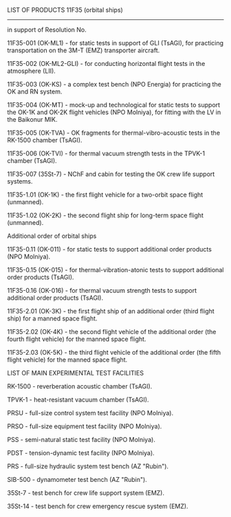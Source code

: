 LIST OF PRODUCTS 11F35 (orbital ships)

---

in support of Resolution No.

11F35-001 (OK-ML1) - for static tests in support of GLI (TsAGI), for practicing transportation on the 3M-T (EMZ) transporter aircraft.

11F35-002 (OK-ML2-GLI) - for conducting horizontal flight tests in the atmosphere (LII).

11F35-003 (OK-KS) - a complex test bench (NPO Energia) for practicing the OK and RN system.

11F35-004 (OK-MT) - mock-up and technological for static tests to support the OK-1K and OK-2K flight vehicles (NPO Molniya), for fitting with the LV in the Baikonur MIK.

11F35-005 (OK-TVA) - OK fragments for thermal-vibro-acoustic tests in the RK-1500 chamber (TsAGI).

11F35-006 (OK-TVI) - for thermal vacuum strength tests in the TPVK-1 chamber (TsAGI).

11F35-007 (35St-7) - NChF and cabin for testing the OK crew life support systems.

11F35-1.01 (OK-1K) - the first flight vehicle for a two-orbit space flight (unmanned).

11F35-1.02 (OK-2K) - the second flight ship for long-term space flight (unmanned).

Additional order of orbital ships

11F35-0.11 (OK-011) - for static tests to support additional order products (NPO Molniya).

11F35-0.15 (OK-015) - for thermal-vibration-atonic tests to support additional order products (TsAGI).

11F35-0.16 (OK-016) - for thermal vacuum strength tests to support additional order products (TsAGI).

11F35-2.01 (OK-3K) - the first flight ship of an additional order (third flight ship) for a manned space flight.

11F35-2.02 (OK-4K) - the second flight vehicle of the additional order (the fourth flight vehicle) for the manned space flight.

11F35-2.03 (OK-5K) - the third flight vehicle of the additional order (the fifth flight vehicle) for the manned space flight.

LIST OF MAIN EXPERIMENTAL TEST FACILITIES

RK-1500 - reverberation acoustic chamber (TsAGI).

TPVK-1 - heat-resistant vacuum chamber (TsAGI).

PRSU - full-size control system test facility (NPO Molniya).

PRSO - full-size equipment test facility (NPO Molniya).

PSS - semi-natural static test facility (NPO Molniya).

PDST - tension-dynamic test facility (NPO Molniya).

PRS - full-size hydraulic system test bench (AZ "Rubin").

SIB-500 - dynamometer test bench (AZ "Rubin").

35St-7 - test bench for crew life support system (EMZ).

35St-14 - test bench for crew emergency rescue system (EMZ).